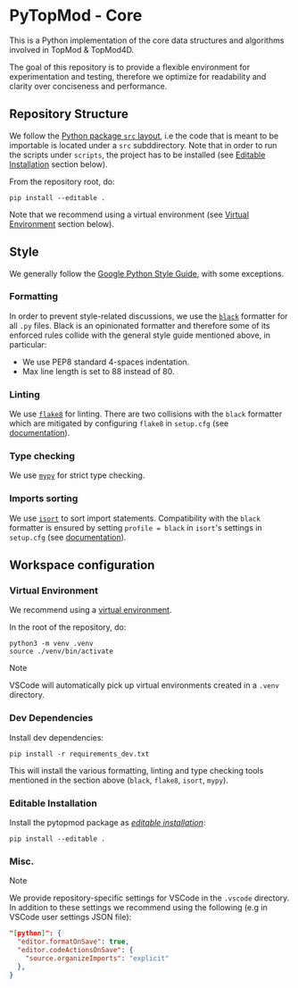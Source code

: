 # PyTopMod - Core

This is a Python implementation of the core data structures and algorithms involved in TopMod & TopMod4D.

The goal of this repository is to provide a flexible environment for experimentation and testing, therefore we optimize for readability and clarity over conciseness and performance.

## Repository Structure

We follow the [Python package `src` layout](https://packaging.python.org/en/latest/discussions/src-layout-vs-flat-layout/#), i.e the code that is meant to be importable is located under a `src` subddirectory. Note that in order to run the scripts under `scripts`, the project has to be installed (see [Editable Installation](#editable-installation) section below).

From the repository root, do:

```
pip install --editable .
```

Note that we recommend using a virtual environment (see [Virtual Environment](#virtual-environment) section below).

## Style

We generally follow the [Google Python Style Guide](https://google.github.io/styleguide/pyguide.html), with some exceptions.

### Formatting

In order to prevent style-related discussions, we use the [`black`](https://black.readthedocs.io/en/stable/) formatter for all `.py` files. Black is an opinionated formatter and therefore some of its enforced rules collide with the general style guide mentioned above, in particular:

- We use PEP8 standard 4-spaces indentation.
- Max line length is set to 88 instead of 80.

### Linting

We use [`flake8`](https://flake8.pycqa.org/en/6.1.0/index.html) for linting. There are two collisions with the `black` formatter which are mitigated by configuring `flake8` in `setup.cfg` (see [documentation](https://black.readthedocs.io/en/stable/guides/using_black_with_other_tools.html#flake8)).

### Type checking

We use [`mypy`](https://mypy.readthedocs.io/en/stable/) for strict type checking.

### Imports sorting

We use [`isort`](https://pycqa.github.io/isort/) to sort import statements. Compatibility with the `black` formatter is ensured by setting `profile = black` in `isort`'s settings in `setup.cfg` (see [documentation](https://black.readthedocs.io/en/stable/guides/using_black_with_other_tools.html#isort)).

## Workspace configuration

### Virtual Environment

We recommend using a [virtual environment](https://docs.python.org/3/library/venv.html).

In the root of the repository, do:

```
python3 -m venv .venv
source ./venv/bin/activate
```

> [!NOTE]
> VSCode will automatically pick up virtual environments created in a `.venv` directory.

### Dev Dependencies

Install dev dependencies:

```
pip install -r requirements_dev.txt
```

This will install the various formatting, linting and type checking tools mentioned in the section above (`black`, `flake8`, `isort`, `mypy`).

### Editable Installation

Install the pytopmod package as [_editable installation_](https://setuptools.pypa.io/en/latest/userguide/development_mode.html):

```
pip install --editable .
```

### Misc.

> [!NOTE]
> We provide repository-specific settings for VSCode in the `.vscode` directory. In addition to these settings we recommend using the following (e.g in VSCode user settings JSON file):

```json
"[python]": {
  "editor.formatOnSave": true,
  "editor.codeActionsOnSave": {
    "source.organizeImports": "explicit"
  },
}
```

